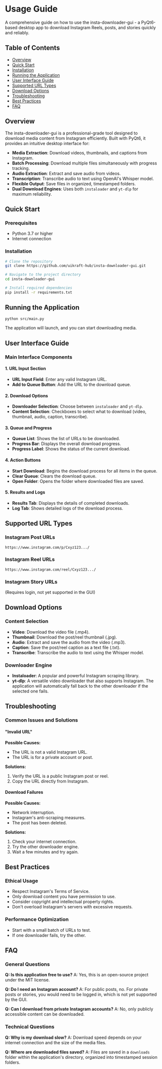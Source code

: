 # Usage Guide

A comprehensive guide on how to use the insta-downloader-gui - a PyQt6-based desktop app to download Instagram Reels, posts, and stories quickly and reliably.

## Table of Contents

- [Overview](#overview)
- [Quick Start](#quick-start)
- [Installation](#installation)
- [Running the Application](#running-the-application)
- [User Interface Guide](#user-interface-guide)
- [Supported URL Types](#supported-url-types)
- [Download Options](#download-options)
- [Troubleshooting](#troubleshooting)
- [Best Practices](#best-practices)
- [FAQ](#faq)

## Overview

The insta-downloader-gui is a professional-grade tool designed to download media content from Instagram efficiently. Built with PyQt6, it provides an intuitive desktop interface for:

- **Media Extraction**: Download videos, thumbnails, and captions from Instagram.
- **Batch Processing**: Download multiple files simultaneously with progress tracking.
- **Audio Extraction**: Extract and save audio from videos.
- **Transcription**: Transcribe audio to text using OpenAI's Whisper model.
- **Flexible Output**: Save files in organized, timestamped folders.
- **Dual Download Engines**: Uses both `instaloader` and `yt-dlp` for maximum reliability.

## Quick Start

### Prerequisites

- Python 3.7 or higher
- Internet connection

### Installation

```bash
# Clone the repository
git clone https://github.com/uikraft-hub/insta-downloader-gui.git

# Navigate to the project directory
cd insta-downloader-gui

# Install required dependencies
pip install -r requirements.txt
```

## Running the Application

```bash
python src/main.py
```

The application will launch, and you can start downloading media.

## User Interface Guide

### Main Interface Components

#### 1. URL Input Section
- **URL Input Field**: Enter any valid Instagram URL.
- **Add to Queue Button**: Add the URL to the download queue.

#### 2. Download Options
- **Downloader Selection**: Choose between `instaloader` and `yt-dlp`.
- **Content Selection**: Checkboxes to select what to download (video, thumbnail, audio, caption, transcribe).

#### 3. Queue and Progress
- **Queue List**: Shows the list of URLs to be downloaded.
- **Progress Bar**: Displays the overall download progress.
- **Progress Label**: Shows the status of the current download.

#### 4. Action Buttons
- **Start Download**: Begins the download process for all items in the queue.
- **Clear Queue**: Clears the download queue.
- **Open Folder**: Opens the folder where downloaded files are saved.

#### 5. Results and Logs
- **Results Tab**: Displays the details of completed downloads.
- **Log Tab**: Shows detailed logs of the download process.

## Supported URL Types

### Instagram Post URLs
```
https://www.instagram.com/p/Cxyz123.../
```

### Instagram Reel URLs
```
https://www.instagram.com/reel/Cxyz123.../
```

### Instagram Story URLs
(Requires login, not yet supported in the GUI)

## Download Options

### Content Selection
- **Video**: Download the video file (.mp4).
- **Thumbnail**: Download the post/reel thumbnail (.jpg).
- **Audio**: Extract and save the audio from the video (.mp3).
- **Caption**: Save the post/reel caption as a text file (.txt).
- **Transcribe**: Transcribe the audio to text using the Whisper model.

### Downloader Engine
- **Instaloader**: A popular and powerful Instagram scraping library.
- **yt-dlp**: A versatile video downloader that also supports Instagram.
The application will automatically fall back to the other downloader if the selected one fails.

## Troubleshooting

### Common Issues and Solutions

#### "Invalid URL"
**Possible Causes:**
- The URL is not a valid Instagram URL.
- The URL is for a private account or post.

**Solutions:**
1. Verify the URL is a public Instagram post or reel.
2. Copy the URL directly from Instagram.

#### Download Failures
**Possible Causes:**
- Network interruption.
- Instagram's anti-scraping measures.
- The post has been deleted.

**Solutions:**
1. Check your internet connection.
2. Try the other downloader engine.
3. Wait a few minutes and try again.

## Best Practices

### Ethical Usage
- Respect Instagram's Terms of Service.
- Only download content you have permission to use.
- Consider copyright and intellectual property rights.
- Don't overload Instagram's servers with excessive requests.

### Performance Optimization
- Start with a small batch of URLs to test.
- If one downloader fails, try the other.

## FAQ

### General Questions

**Q: Is this application free to use?**
A: Yes, this is an open-source project under the MIT license.

**Q: Do I need an Instagram account?**
A: For public posts, no. For private posts or stories, you would need to be logged in, which is not yet supported by the GUI.

**Q: Can I download from private Instagram accounts?**
A: No, only publicly accessible content can be downloaded.

### Technical Questions

**Q: Why is my download slow?**
A: Download speed depends on your internet connection and the size of the media files.

**Q: Where are downloaded files saved?**
A: Files are saved in a `downloads` folder within the application's directory, organized into timestamped session folders.
